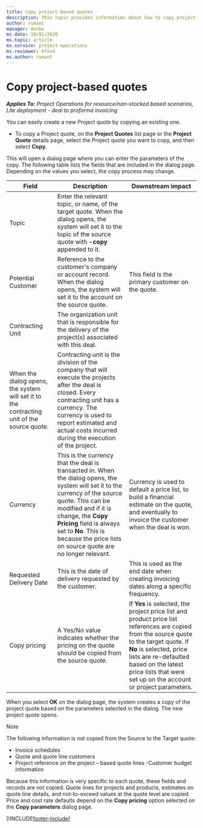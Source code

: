 ```yaml
---
title: Copy project-based quotes
description: This topic provides information about how to copy project-based quotes in Project Operations.
author: rumant
manager: Annbe
ms.date: 10/01/2020
ms.topic: article
ms.service: project-operations
ms.reviewer: kfend 
ms.author: rumant
---
```


# Copy project-based quotes

_**Applies To:** Project Operations for resource/non-stocked based scenarios, Lite deployment - deal to proforma invoicing_

You can easily create a new Project quote by copying an existing one. 

- To copy a Project quote, on the **Project Quotes** list page or the **Project Quote** details page, select the Project quote you want to copy, and then select **Copy**.

This will open a dialog page where you can enter the parameters of the copy. The following table lists the fields that are included in the dialog page. Depending on the values you select, the copy process may change.

| **Field** | **Description** | **Downstream impact** |
| --- | --- | --- |
| Topic | Enter the relevant topic, or name, of the target quote. When the dialog opens, the system will set it to the topic of the source quote with **-copy** appended to it. | |
| Potential Customer | Reference to the customer's company or account record. When the dialog opens, the system will set it to the account on the source quote. | This field is the primary customer on the quote. |
| Contracting Unit | The organization unit that is responsible for the delivery of the project(s) associated with this deal.
When the dialog opens, the system will set it to the contracting unit of the source quote. | Contracting unit is the division of the company that will execute the projects after the deal is closed. Every contracting unit has a currency. The currency is used to report estimated and actual costs incurred during the execution of the project. |
| Currency | This is the currency that the deal is transacted in. When the dialog opens, the system will set it to the currency of the source quote. This can be modified and if it is change, the **Copy Pricing** field is always set to **No**. This is because the price lists on source quote are no longer relevant. | Currency is used to default a price list, to build a financial estimate on the quote,  and eventually to invoice the customer when the deal is won. |
| Requested Delivery Date | This is the date of delivery requested by the customer. | This is used as the end date when creating invoicing dates along a specific frequency. |
| Copy pricing | A Yes/No value indicates whether the pricing on the quote should be copied from the source quote. | If **Yes** is selected, the project price list and product price list references are copied from the source quote to the target quote. If **No** is selected, price lists are re-defaulted based on the latest price lists that were set up on the account or project parameters. |

When you select **OK** on the dialog page, the system creates a copy of the project quote based on the parameters selected in the dialog. The new project quote opens. 

> [!NOTE]
> The following information is not copied from the Source to the Target quote:
>
> - Invoice schedules
> - Quote and quote line customers
> - Project reference on the project – based quote lines
> -Customer budget information
>
>Because this information is very specific to each quote, these fields and records are not copied. Quote lines for projects and products, estimates on quote line details, and not-to-exceed values at the quote level are copied. Price and cost rate defaults depend on the **Copy pricing** option selected on the **Copy parameters** dialog page.


[!INCLUDE[footer-include](../includes/footer-banner.md)]